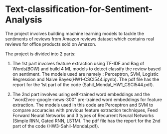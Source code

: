 # Text-classification-for-Sentiment-Analysis

The project involves building machine learning models to tackle the sentiments of reviews from Amazon reviews dataset which contains real reviews for office products sold on Amazon.

The project is divided into 2 parts:

1) The 1st part involves feature extraction using TF-IDF and Bag of Words(BOW) and build 4 ML models to detect classify the review based on sentiment. The models used are namely : Perceptron, SVM, Logistic Regression and Naive Bayes(HW1-CSCI544.ipynb). The pdf file has the report for the 1st part of the code (Sahil_Mondal_HW1_CSCI544.pdf).

2) The 2nd part involves using self-trained word embeddings and the "word2vec-google-news-300" pre-trained word embeddings for feature extraction. The models used in this code are Perceptron and SVM to compare accuracies with previous feature extraction techniques, Feed Forward Neural Networks and 3 types of Recurrent Neural Networks (Simple RNN, Gated RNN, LSTM). The pdf file has the report for the 2nd part of the code (HW3-Sahil-Mondal.pdf).
